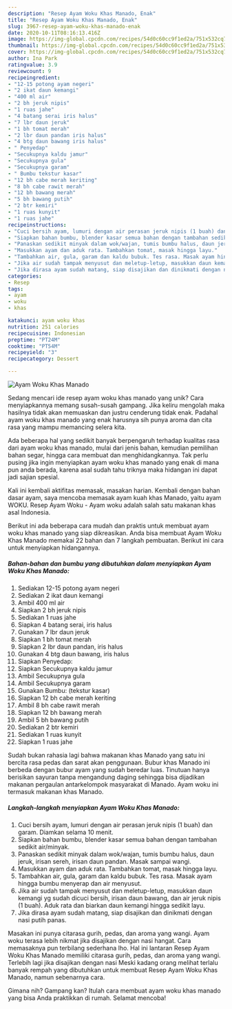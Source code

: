 ```yaml
---
description: "Resep Ayam Woku Khas Manado, Enak"
title: "Resep Ayam Woku Khas Manado, Enak"
slug: 3967-resep-ayam-woku-khas-manado-enak
date: 2020-10-11T08:16:13.416Z
image: https://img-global.cpcdn.com/recipes/54d0c60cc9f1ed2a/751x532cq70/ayam-woku-khas-manado-foto-resep-utama.jpg
thumbnail: https://img-global.cpcdn.com/recipes/54d0c60cc9f1ed2a/751x532cq70/ayam-woku-khas-manado-foto-resep-utama.jpg
cover: https://img-global.cpcdn.com/recipes/54d0c60cc9f1ed2a/751x532cq70/ayam-woku-khas-manado-foto-resep-utama.jpg
author: Ina Park
ratingvalue: 3.9
reviewcount: 9
recipeingredient:
- "12-15 potong ayam negeri"
- "2 ikat daun kemangi"
- "400 ml air"
- "2 bh jeruk nipis"
- "1 ruas jahe"
- "4 batang serai iris halus"
- "7 lbr daun jeruk"
- "1 bh tomat merah"
- "2 lbr daun pandan iris halus"
- "4 btg daun bawang iris halus"
- " Penyedap"
- "Secukupnya kaldu jamur"
- "Secukupnya gula"
- "Secukupnya garam"
- " Bumbu tekstur kasar"
- "12 bh cabe merah keriting"
- "8 bh cabe rawit merah"
- "12 bh bawang merah"
- "5 bh bawang putih"
- "2 btr kemiri"
- "1 ruas kunyit"
- "1 ruas jahe"
recipeinstructions:
- "Cuci bersih ayam, lumuri dengan air perasan jeruk nipis (1 buah) dan garam. Diamkan selama 10 menit."
- "Siapkan bahan bumbu, blender kasar semua bahan dengan tambahan sedikit air/minyak."
- "Panaskan sedikit minyak dalam wok/wajan, tumis bumbu halus, daun jeruk, irisan sereh, irisan daun pandan. Masak sampai wangi."
- "Masukkan ayam dan aduk rata. Tambahkan tomat, masak hingga layu."
- "Tambahkan air, gula, garam dan kaldu bubuk. Tes rasa. Masak ayam hingga bumbu menyerap dan air menyusut."
- "Jika air sudah tampak menyusut dan meletup-letup, masukkan daun kemangi yg sudah dicuci bersih, irisan daun bawang, dan air jeruk nipis (1 buah). Aduk rata dan biarkan daun kemangi hingga sedikit layu."
- "Jika dirasa ayam sudah matang, siap disajikan dan dinikmati dengan nasi putih panas."
categories:
- Resep
tags:
- ayam
- woku
- khas

katakunci: ayam woku khas 
nutrition: 251 calories
recipecuisine: Indonesian
preptime: "PT24M"
cooktime: "PT54M"
recipeyield: "3"
recipecategory: Dessert

---
```



![Ayam Woku Khas Manado](https://img-global.cpcdn.com/recipes/54d0c60cc9f1ed2a/751x532cq70/ayam-woku-khas-manado-foto-resep-utama.jpg)

Sedang mencari ide resep ayam woku khas manado yang unik? Cara menyiapkannya memang susah-susah gampang. Jika keliru mengolah maka hasilnya tidak akan memuaskan dan justru cenderung tidak enak. Padahal ayam woku khas manado yang enak harusnya sih punya aroma dan cita rasa yang mampu memancing selera kita.

Ada beberapa hal yang sedikit banyak berpengaruh terhadap kualitas rasa dari ayam woku khas manado, mulai dari jenis bahan, kemudian pemilihan bahan segar, hingga cara membuat dan menghidangkannya. Tak perlu pusing jika ingin menyiapkan ayam woku khas manado yang enak di mana pun anda berada, karena asal sudah tahu triknya maka hidangan ini dapat jadi sajian spesial.

Kali ini kembali aktifitas memasak, masakan harian. Kembali dengan bahan dasar ayam, saya mencoba memasak ayam kuah khas Manado, yaitu ayam WOKU. Resep Ayam Woku - Ayam woku adalah salah satu makanan khas asal Indonesia.


Berikut ini ada beberapa cara mudah dan praktis untuk membuat ayam woku khas manado yang siap dikreasikan. Anda bisa membuat Ayam Woku Khas Manado memakai 22 bahan dan 7 langkah pembuatan. Berikut ini cara untuk menyiapkan hidangannya.

<!--inarticleads1-->

##### Bahan-bahan dan bumbu yang dibutuhkan dalam menyiapkan Ayam Woku Khas Manado:

1. Sediakan 12-15 potong ayam negeri
1. Sediakan 2 ikat daun kemangi
1. Ambil 400 ml air
1. Siapkan 2 bh jeruk nipis
1. Sediakan 1 ruas jahe
1. Siapkan 4 batang serai, iris halus
1. Gunakan 7 lbr daun jeruk
1. Siapkan 1 bh tomat merah
1. Siapkan 2 lbr daun pandan, iris halus
1. Gunakan 4 btg daun bawang, iris halus
1. Siapkan  Penyedap:
1. Siapkan Secukupnya kaldu jamur
1. Ambil Secukupnya gula
1. Ambil Secukupnya garam
1. Gunakan  Bumbu: (tekstur kasar)
1. Siapkan 12 bh cabe merah keriting
1. Ambil 8 bh cabe rawit merah
1. Siapkan 12 bh bawang merah
1. Ambil 5 bh bawang putih
1. Sediakan 2 btr kemiri
1. Sediakan 1 ruas kunyit
1. Siapkan 1 ruas jahe


Sudah bukan rahasia lagi bahwa makanan khas Manado yang satu ini bercita rasa pedas dan sarat akan penggunaan. Bubur khas Manado ini berbeda dengan bubur ayam yang sudah beredar luas. Tinutuan hanya berisikan sayuran tanpa mengandung daging sehingga bisa dijadikan makanan pergaulan antarkelompok masyarakat di Manado. Ayam woku ini termasuk makanan khas Manado. 

<!--inarticleads2-->

##### Langkah-langkah menyiapkan Ayam Woku Khas Manado:

1. Cuci bersih ayam, lumuri dengan air perasan jeruk nipis (1 buah) dan garam. Diamkan selama 10 menit.
1. Siapkan bahan bumbu, blender kasar semua bahan dengan tambahan sedikit air/minyak.
1. Panaskan sedikit minyak dalam wok/wajan, tumis bumbu halus, daun jeruk, irisan sereh, irisan daun pandan. Masak sampai wangi.
1. Masukkan ayam dan aduk rata. Tambahkan tomat, masak hingga layu.
1. Tambahkan air, gula, garam dan kaldu bubuk. Tes rasa. Masak ayam hingga bumbu menyerap dan air menyusut.
1. Jika air sudah tampak menyusut dan meletup-letup, masukkan daun kemangi yg sudah dicuci bersih, irisan daun bawang, dan air jeruk nipis (1 buah). Aduk rata dan biarkan daun kemangi hingga sedikit layu.
1. Jika dirasa ayam sudah matang, siap disajikan dan dinikmati dengan nasi putih panas.


Masakan ini punya citarasa gurih, pedas, dan aroma yang wangi. Ayam woku terasa lebih nikmat jika disajikan dengan nasi hangat. Cara memasaknya pun terbilang sederhana lho. Hal ini lantaran Resep Ayam Woku Khas Manado memiliki citarasa gurih, pedas, dan aroma yang wangi. Terlebih lagi jika disajikan dengan nasi Meski kadang orang melihat terlalu banyak rempah yang dibutuhkan untuk membuat Resep Ayam Woku Khas Manado, namun sebenarnya cara. 

Gimana nih? Gampang kan? Itulah cara membuat ayam woku khas manado yang bisa Anda praktikkan di rumah. Selamat mencoba!
